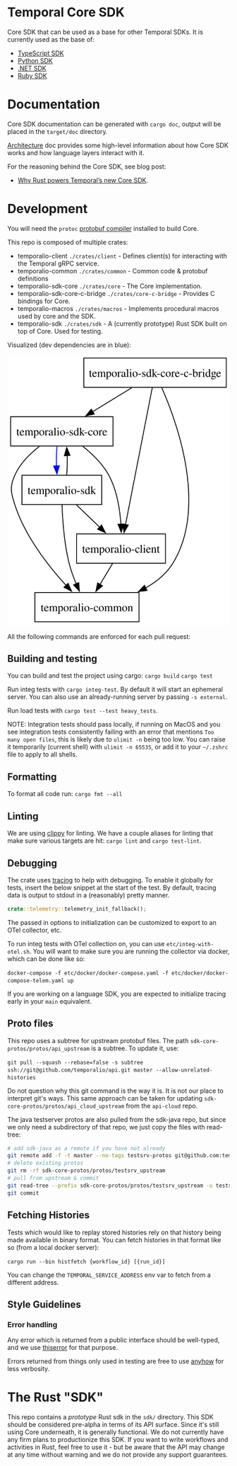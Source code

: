 # Temporal Core SDK

Core SDK that can be used as a base for other Temporal SDKs. It is currently used as the base of:

- [TypeScript SDK](https://github.com/temporalio/sdk-typescript/)
- [Python SDK](https://github.com/temporalio/sdk-python/)
- [.NET SDK](https://github.com/temporalio/sdk-dotnet/)
- [Ruby SDK](https://github.com/temporalio/sdk-ruby/)

# Documentation

Core SDK documentation can be generated with `cargo doc`, output will be placed in the
`target/doc` directory.

[Architecture](ARCHITECTURE.md) doc provides some high-level information about how Core SDK works
and how language layers interact with it.

For the reasoning behind the Core SDK, see blog post:

- [Why Rust powers Temporal’s new Core SDK](https://temporal.io/blog/why-rust-powers-core-sdk).

# Development

You will need the `protoc` [protobuf compiler](https://grpc.io/docs/protoc-installation)
installed to build Core.

This repo is composed of multiple crates:

- temporalio-client `./crates/client` - Defines client(s) for interacting with the Temporal gRPC service.
- temporalio-common `./crates/common` - Common code & protobuf definitions
- temporalio-sdk-core `./crates/core` - The Core implementation.
- temporalio-sdk-core-c-bridge `./crates/core-c-bridge` - Provides C bindings for Core.
- temporalio-macros `./crates/macros` - Implements procedural macros used by core and the SDK.
- temporalio-sdk `./crates/sdk` - A (currently prototype) Rust SDK built on top of Core. Used for testing.

Visualized (dev dependencies are in blue):

![Crate dependency graph](./arch_docs/diagrams/deps.svg)

All the following commands are enforced for each pull request:

## Building and testing

You can build and test the project using cargo:
`cargo build`
`cargo test`

Run integ tests with `cargo integ-test`. By default it will start an ephemeral server. You can also
use an already-running server by passing `-s external`.

Run load tests with `cargo test --test heavy_tests`.

NOTE: Integration tests should pass locally, if running on MacOS and you see integration tests consistently failing
with an error that mentions `Too many open files`, this is likely due to `ulimit -n` being too low. You can raise
it temporarily (current shell) with `ulimit -n 65535`, or add it to your `~/.zshrc` file to apply to all shells.

## Formatting

To format all code run:
`cargo fmt --all`

## Linting

We are using [clippy](https://github.com/rust-lang/rust-clippy) for linting.
We have a couple aliases for linting that make sure various targets are hit:
`cargo lint` and `cargo test-lint`.

## Debugging

The crate uses [tracing](https://github.com/tokio-rs/tracing) to help with debugging. To enable it
globally for tests, insert the below snippet at the start of the test. By default, tracing data is
output to stdout in a (reasonably) pretty manner.

```rust
crate::telemetry::telemetry_init_fallback();
```

The passed in options to initialization can be customized to export to an OTel collector, etc.

To run integ tests with OTel collection on, you can use `etc/integ-with-otel.sh`. You will want to
make sure you are running the collector via docker, which can be done like so:

`docker-compose -f etc/docker/docker-compose.yaml -f etc/docker/docker-compose-telem.yaml up`

If you are working on a language SDK, you are expected to initialize tracing early in your `main`
equivalent.

## Proto files

This repo uses a subtree for upstream protobuf files. The path `sdk-core-protos/protos/api_upstream`
is a subtree. To update it, use:

`git pull --squash --rebase=false -s subtree ssh://git@github.com/temporalio/api.git master --allow-unrelated-histories`

Do not question why this git command is the way it is. It is not our place to interpret git's ways.
This same approach can be taken for updating `sdk-core-protos/protos/api_cloud_upstream` from the
`api-cloud` repo.

The java testserver protos are also pulled from the sdk-java repo, but since we only need a
subdirectory of that repo, we just copy the files with read-tree:

```bash
# add sdk-java as a remote if you have not already
git remote add -f -t master --no-tags testsrv-protos git@github.com:temporalio/sdk-java.git
# delete existing protos
git rm -rf sdk-core-protos/protos/testsrv_upstream
# pull from upstream & commit
git read-tree --prefix sdk-core-protos/protos/testsrv_upstream -u testsrv-protos/master:temporal-test-server/src/main/proto
git commit
```

## Fetching Histories

Tests which would like to replay stored histories rely on that history being made available in
binary format. You can fetch histories in that format like so (from a local docker server):

`cargo run --bin histfetch {workflow_id} [{run_id}]`

You can change the `TEMPORAL_SERVICE_ADDRESS` env var to fetch from a different address.

## Style Guidelines

### Error handling

Any error which is returned from a public interface should be well-typed, and we use
[thiserror](https://github.com/dtolnay/thiserror) for that purpose.

Errors returned from things only used in testing are free to use
[anyhow](https://github.com/dtolnay/anyhow) for less verbosity.

# The Rust "SDK"

This repo contains a *prototype* Rust sdk in the `sdk/` directory. This SDK should be considered
pre-alpha in terms of its API surface. Since it's still using Core underneath, it is generally
functional. We do not currently have any firm plans to productionize this SDK. If you want to write
workflows and activities in Rust, feel free to use it - but be aware that the API may change at any
time without warning and we do not provide any support guarantees.
